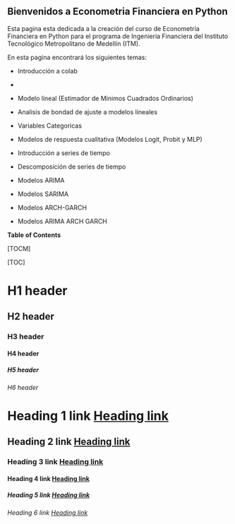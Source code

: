 ## Bienvenidos a Econometria Financiera en Python

Esta pagina esta dedicada a la creación del curso de Econometría Financiera en Python para el programa de Ingenieria Financiera del Instituto Tecnológico Metropolitano de Medellín (ITM).

En esta pagina encontrará los siguientes temas:

- Introducción a colab
- 
- Modelo lineal (Estimador de Minimos Cuadrados Ordinarios)
- Analisis de bondad de ajuste a modelos lineales
- Variables Categoricas
- Modelos de respuesta cualitativa (Modelos Logit, Probit y MLP)

- Introducción a series de tiempo
- Descomposición de series de tiempo
- Modelos ARIMA 
- Modelos SARIMA
- Modelos ARCH-GARCH
- Modelos ARIMA ARCH GARCH

**Table of Contents**

[TOCM]

[TOC]

# H1 header
## H2 header
### H3 header
#### H4 header
##### H5 header
###### H6 header
# Heading 1 link [Heading link](https://github.com/pandao/editor.md "Heading link")
## Heading 2 link [Heading link](https://github.com/pandao/editor.md "Heading link")
### Heading 3 link [Heading link](https://github.com/pandao/editor.md "Heading link")
#### Heading 4 link [Heading link](https://github.com/pandao/editor.md "Heading link")
##### Heading 5 link [Heading link](https://github.com/pandao/editor.md "Heading link")
###### Heading 6 link [Heading link](https://github.com/pandao/editor.md "Heading link")
